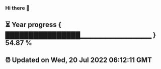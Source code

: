 ### Hi there 👋
⏳ Year progress { ████████████████▁▁▁▁▁▁▁▁▁▁▁▁▁▁ } 54.87 %
---
⏰ Updated on Wed, 20 Jul 2022 06:12:11 GMT
---
